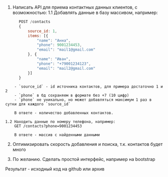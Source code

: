 1. Написать API для приема контактных данных клиентов, с возможностью:
	1.1 Добавлять данные в базу массивом, например:
  ```javascript
		POST /contacts
		{
			source_id: 1,
			items: [{
				"name": "Анна",
				"phone": 9001234453,
				"email": "mail1@gmail.com"
			}, {
				"name": "Иван",
				"phone": "+79001234123",
				"email": "mail2@gmail.com"
			}]
		}
```
		- `source_id` - id источника контактов, для примера достаточно 1 и 2
		- `phone` в бд сохраняем в формате без +7 (10 цифр)
		- `phone` не уникально, но может добавляться максимум 1 раз в сутки для каждого `source_id`

		В ответе - количество добавленных контактов.

	1.2 Находить данные по номеру телефона, например:
		GET /contacts?phone=9001234453

		В ответе - массив с найденными данными

2. Оптимизировать скорость добавления и поиска, т.к. контактов будет много

3. По желанию. Сделать простой интерфейс, например на bootstrap


Результат - исходный код на github или архив
